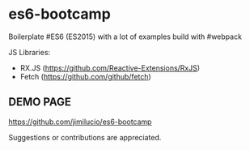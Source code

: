 # es6-bootcamp
Boilerplate #ES6 (ES2015) with a lot of examples build with #webpack

JS Libraries:
 - RX.JS (https://github.com/Reactive-Extensions/RxJS)
 - Fetch (https://github.com/github/fetch)

## DEMO PAGE
https://github.com/jimilucio/es6-bootcamp

Suggestions or contributions are appreciated.

